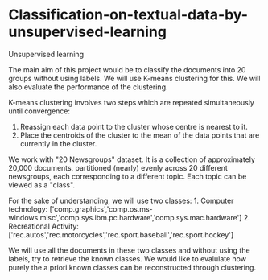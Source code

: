 # Classification-on-textual-data-by-unsupervised-learning
Unsupervised learning

The main aim of this project would be to classify the documents into 20 groups without using labels. We will use K-means clustering for this. We will also evaluate the performance of the clustering.

K-means clustering involves two steps which are repeated simultaneously until convergence:
1. Reassign each data point to the cluster whose centre is nearest to it.
2. Place the centroids of the cluster to the mean of the data points that are currently in the cluster.

We work with "20 Newsgroups" dataset. It is a collection of approximately 20,000 documents, partitioned (nearly) evenly across 20
different newsgroups, each corresponding to a different topic. Each topic can be viewed as a "class".

For the sake of understanding, we will use two classes: 1. Computer technology: ['comp.graphics','comp.os.ms-windows.misc','comp.sys.ibm.pc.hardware','comp.sys.mac.hardware']
2. Recreational Activity: ['rec.autos','rec.motorcycles','rec.sport.baseball','rec.sport.hockey']

We will use all the documents in these two classes and without using the labels, try to retrieve the known classes.
We would like to evalulate how purely the a priori known classes can be reconstructed through clustering.

